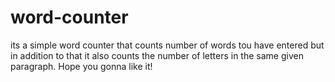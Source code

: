 # word-counter
its a simple word counter that counts number of words tou have entered but in addition to that it also counts the number of letters in the same given paragraph. Hope you gonna like it!
